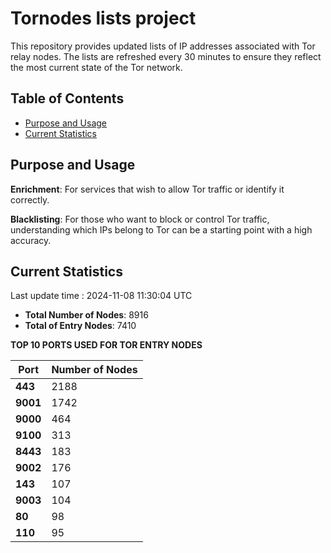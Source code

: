 # Tornodes lists project

This repository provides updated lists of IP addresses associated with Tor relay nodes. The lists are refreshed every 30 minutes to ensure they reflect the most current state of the Tor network.

## Table of Contents

- [Purpose and Usage](#purpose-and-usage)
- [Current Statistics](#current-statistics)


## Purpose and Usage

**Enrichment**: For services that wish to allow Tor traffic or identify it correctly.

**Blacklisting**: For those who want to block or control Tor traffic, understanding which IPs belong to Tor can be a starting point with a high accuracy.

## Current Statistics

Last update time : 2024-11-08 11:30:04 UTC

- **Total Number of Nodes**: 8916
- **Total of Entry Nodes**: 7410

**TOP 10 PORTS USED FOR TOR ENTRY NODES**

| **Port** | **Number of Nodes** |
|------|-----------------|
| **443**   | 2188  |
| **9001**   | 1742  |
| **9000**   | 464  |
| **9100**   | 313  |
| **8443**   | 183  |
| **9002**   | 176  |
| **143**   | 107  |
| **9003**   | 104  |
| **80**   | 98  |
| **110**   | 95  |

